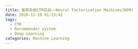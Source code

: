 ```yaml
---
title: 推荐系统CTR实战——Neural Factorization Machines(NFM)
date: 2018-11-10 01:13:42
tags:
  - CTR
  - Recommender system
  - Deep Learning
categories: Machine Learning
---
```

